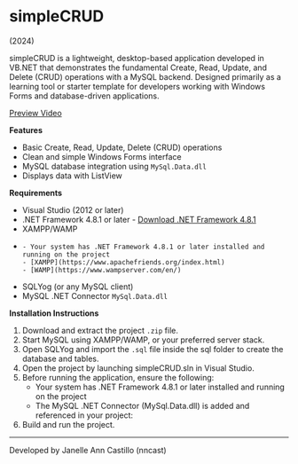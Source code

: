 # simpleCRUD
(2024)

simpleCRUD is a lightweight, desktop-based application developed in VB.NET that demonstrates the fundamental Create, Read, Update, and Delete (CRUD) operations with a MySQL backend.
Designed primarily as a learning tool or starter template for developers working with Windows Forms and database-driven applications.

[Preview Video](https://www.youtube.com/watch?v=6MIb-sQymHw)

**Features**
- Basic Create, Read, Update, Delete (CRUD) operations
- Clean and simple Windows Forms interface
- MySQL database integration using `MySql.Data.dll`
- Displays data with ListView

**Requirements**
- Visual Studio (2012 or later)
- .NET Framework 4.8.1 or later
      - [Download .NET Framework 4.8.1](https://dotnet.microsoft.com/en-us/download/dotnet-framework/net481)
- XAMPP/WAMP
-     - Your system has .NET Framework 4.8.1 or later installed and running on the project
      - [XAMPP](https://www.apachefriends.org/index.html)
      - [WAMP](https://www.wampserver.com/en/)
- SQLYog (or any MySQL client)
- MySQL .NET Connector `MySql.Data.dll`

**Installation Instructions**
1. Download and extract the project `.zip` file.
2. Start MySQL using XAMPP/WAMP, or your preferred server stack.
3. Open SQLYog and import the `.sql` file inside the sql folder to create the database and tables.
4. Open the project by launching simpleCRUD.sln in Visual Studio.
5. Before running the application, ensure the following:
      - Your system has .NET Framework 4.8.1 or later installed and running on the project
      - The MySQL .NET Connector (MySql.Data.dll) is added and referenced in your project:
6. Build and run the project.

---
Developed by Janelle Ann Castillo (nncast)
